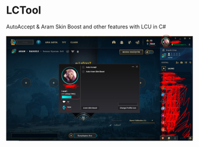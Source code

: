 # LCTool
AutoAccept &amp; Aram Skin Boost and other features with LCU in C#

![alt text](https://github.com/Lufzys/LCTool/blob/main/ss.PNG?raw=true)
